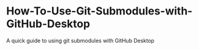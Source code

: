 # How-To-Use-Git-Submodules-with-GitHub-Desktop
A quick guide to using git submodules with GitHub Desktop
